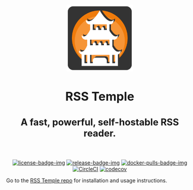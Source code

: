 <div align="center">
  <img src=".github/resources/logo.png" height="180px" width="auto" alt="rss temple logo">
  <br />
  <h2 style="font-size: 32px;">
    RSS Temple
  </h2>

  <h3 style="font-size: 25px;">
    A fast, powerful, self-hostable RSS reader.
  </h3>
  <br/>

[![license-badge-img]][license-badge]
[![release-badge-img]][release-badge]
[![docker-pulls-badge-img]][docker-pulls-badge]
[![CircleCI][circleci-badge-img]][circleci-badge]
[![codecov][codecov-badge-img]][codecov-badge]

  </div>
</div>

Go to the [RSS Temple repo](https://github.com/murrple-1/rss_temple) for installation and usage instructions.

[circleci-badge-img]: https://dl.circleci.com/status-badge/img/gh/murrple-1/rss_temple_ui/tree/master.svg?style=svg
[circleci-badge]: https://dl.circleci.com/status-badge/redirect/gh/murrple-1/rss_temple_ui/tree/master
[codecov-badge-img]: https://codecov.io/gh/murrple-1/rss_temple_ui/branch/master/graph/badge.svg
[codecov-badge]: https://codecov.io/gh/murrple-1/rss_temple_ui
[license-badge-img]: https://img.shields.io/github/license/murrple-1/rss_temple_ui?style=for-the-badge&color=a32d2a
[license-badge]: LICENSE
[release-badge-img]: https://img.shields.io/github/v/release/murrple-1/rss_temple_ui?style=for-the-badge
[release-badge]: https://github.com/murrple-1/rss_temple_ui/releases
[docker-pulls-badge-img]: https://img.shields.io/docker/pulls/murraychristopherson/rss_temple?style=for-the-badge&label=pulls
[docker-pulls-badge]: https://hub.docker.com/r/murraychristopherson/rss_temple
